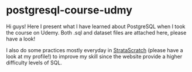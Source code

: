 # postgresql-course-udmy
Hi guys! Here I present what I have learned about PostgreSQL when I took the course on Udemy. Both .sql and dataset files are attached here, please have a look!

I also do some practices mostly everyday in [StrataScratch](https://platform.stratascratch.com/user/bob123) (please have a look at my profile!) to improve my skill since the website provide a higher difficulty levels of SQL. 
